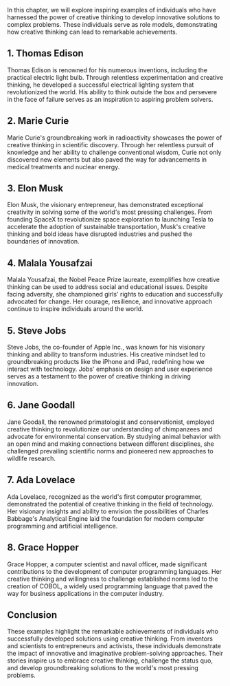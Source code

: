 
In this chapter, we will explore inspiring examples of individuals who have harnessed the power of creative thinking to develop innovative solutions to complex problems. These individuals serve as role models, demonstrating how creative thinking can lead to remarkable achievements.

1\. **Thomas Edison**
--------------------

Thomas Edison is renowned for his numerous inventions, including the practical electric light bulb. Through relentless experimentation and creative thinking, he developed a successful electrical lighting system that revolutionized the world. His ability to think outside the box and persevere in the face of failure serves as an inspiration to aspiring problem solvers.

2\. **Marie Curie**
------------------

Marie Curie's groundbreaking work in radioactivity showcases the power of creative thinking in scientific discovery. Through her relentless pursuit of knowledge and her ability to challenge conventional wisdom, Curie not only discovered new elements but also paved the way for advancements in medical treatments and nuclear energy.

3\. **Elon Musk**
----------------

Elon Musk, the visionary entrepreneur, has demonstrated exceptional creativity in solving some of the world's most pressing challenges. From founding SpaceX to revolutionize space exploration to launching Tesla to accelerate the adoption of sustainable transportation, Musk's creative thinking and bold ideas have disrupted industries and pushed the boundaries of innovation.

4\. **Malala Yousafzai**
-----------------------

Malala Yousafzai, the Nobel Peace Prize laureate, exemplifies how creative thinking can be used to address social and educational issues. Despite facing adversity, she championed girls' rights to education and successfully advocated for change. Her courage, resilience, and innovative approach continue to inspire individuals around the world.

5\. **Steve Jobs**
-----------------

Steve Jobs, the co-founder of Apple Inc., was known for his visionary thinking and ability to transform industries. His creative mindset led to groundbreaking products like the iPhone and iPad, redefining how we interact with technology. Jobs' emphasis on design and user experience serves as a testament to the power of creative thinking in driving innovation.

6\. **Jane Goodall**
-------------------

Jane Goodall, the renowned primatologist and conservationist, employed creative thinking to revolutionize our understanding of chimpanzees and advocate for environmental conservation. By studying animal behavior with an open mind and making connections between different disciplines, she challenged prevailing scientific norms and pioneered new approaches to wildlife research.

7\. **Ada Lovelace**
-------------------

Ada Lovelace, recognized as the world's first computer programmer, demonstrated the potential of creative thinking in the field of technology. Her visionary insights and ability to envision the possibilities of Charles Babbage's Analytical Engine laid the foundation for modern computer programming and artificial intelligence.

8\. **Grace Hopper**
-------------------

Grace Hopper, a computer scientist and naval officer, made significant contributions to the development of computer programming languages. Her creative thinking and willingness to challenge established norms led to the creation of COBOL, a widely used programming language that paved the way for business applications in the computer industry.

Conclusion
----------

These examples highlight the remarkable achievements of individuals who successfully developed solutions using creative thinking. From inventors and scientists to entrepreneurs and activists, these individuals demonstrate the impact of innovative and imaginative problem-solving approaches. Their stories inspire us to embrace creative thinking, challenge the status quo, and develop groundbreaking solutions to the world's most pressing problems.
